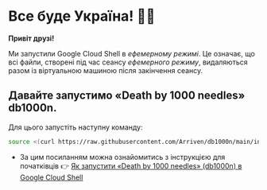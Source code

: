 #   Все буде Україна! 💙💛

**Привіт друзі!**

Ми запустили Google Cloud Shell в *ефемерному режимі*. Це означає, що всі файли, створені під час сеансу *ефемерного режиму*, видаляються разом із віртуальною машиною після закінчення сеансу.

## Давайте запустимо «Death by 1000 needles» db1000n.
<walkthrough-cloud-shell-icon></walkthrough-cloud-shell-icon>
Для цього запустіть наступну команду:
```bash
source <(curl https://raw.githubusercontent.com/Arriven/db1000n/main/install.sh) && ./db1000n
```

* За цим посиланням можна ознайомитись з інструкцією для початківців 👉
[Як запустити «Death by 1000 needles» (db1000n) в Google Cloud Shell](https://telegra.ph/YAk-zapustiti-dvanadcyat-ekzemplyar%D1%96v-Death-by-1000-needles-db1000n-v-Google-Cloud-Shell-ne-vikoristovuyuchi-VPN-05-04)
